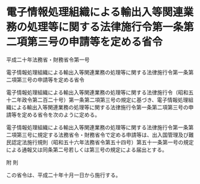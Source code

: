 # 電子情報処理組織による輸出入等関連業務の処理等に関する法律施行令第一条第二項第三号の申請等を定める省令

平成二十年法務省・財務省令第一号

電子情報処理組織による輸出入等関連業務の処理等に関する法律施行令第一条第二項第三号の申請等を定める省令

電子情報処理組織による輸出入等関連業務の処理等に関する法律施行令（昭和五十二年政令第二百二十号）第一条第二項第三号の規定に基づき、電子情報処理組織による輸出入等関連業務の処理等に関する法律施行令第一条第二項第三号の申請等を定める省令を次のように定める。

電子情報処理組織による輸出入等関連業務の処理等に関する法律施行令第一条第二項第三号に規定する法務省令・財務省令で定める申請等は、出入国管理及び難民認定法施行規則（昭和五十六年法務省令第五十四号）第五十一条第一号の規定による通報又は同条第二号若しくは第三号の規定による届出とする。

附 則

この省令は、平成二十年十月一日から施行する。
